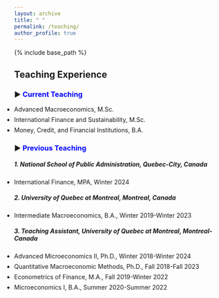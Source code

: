 ```yaml
---
layout: archive
title: " "
permalink: /teaching/
author_profile: true
---
```


{% include base_path %}
## Teaching Experience
### ▶ <span style="color:blue;"> Current Teaching </span>
<ul style="padding: 0; margin: 0;">
  <li style="margin-bottom: 7px; font-size: 14px;"> 
    Advanced Macroeconomics, M.Sc.
  </li>
  <li style="margin-bottom: 7px; font-size: 14px;"> 
    International Finance and Sustainability, M.Sc.
  </li>
  <li style="margin-bottom: 7px; font-size: 14px;"> 
    Money, Credit, and Financial Institutions, B.A.
  </li>
</ul>

### ▶ <span style="color:blue;">Previous Teaching</span>

##### <i> 1. National School of Public Administration, Quebec-City, Canada </i>
<ul style="padding: 0; margin: 0;">
  <li style="margin-bottom: 7px; font-size: 14px;"> 
    International Finance, MPA, Winter 2024 
  </li>
</ul>

##### <i> 2. University of Quebec at Montreal, Montreal, Canada </i>
<ul style="padding: 0; margin: 0;">
  <li style="margin-bottom: 7px; font-size: 14px;"> 
    Intermediate Macroeconomics, B.A., Winter 2019-Winter 2023 
  </li>
</ul>

##### <i> 3. Teaching Assistant, University of Quebec at Montreal, Montreal-Canada </i>
<ul style="padding: 0; margin: 0;">
  <li style="margin-bottom: 7px; font-size: 14px;"> 
    Advanced Microeconomics II, Ph.D., Winter 2018-Winter 2024
  </li>
  <li style="margin-bottom: 7px; font-size: 14px;"> 
    Quantitative Macroeconomic Methods, Ph.D., Fall 2018-Fall 2023
  </li>
  <li style="margin-bottom: 7px; font-size: 14px;"> 
    Econometrics of Finance, M.A., Fall 2019-Winter 2022
  </li>
  <li style="margin-bottom: 7px; font-size: 14px;"> 
    Microeconomics I, B.A., Summer 2020-Summer 2022
  </li>
</ul>


<!-- <hr style="border-top: 2px solid #8c8b8b; width:100%;"> -->

<!-- <a href="http://avoumatsodo.github.io/files/teaching_statement.pdf" target="_blank">Teaching Statement</a> -->

<!-- <a href="http://avoumatsodo.github.io/files/teaching_evaluation.pdf" target="_blank">Teaching Evaluations</a> -->







